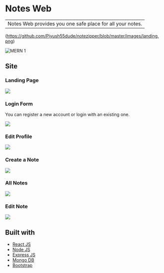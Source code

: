 # Notes Web
<table>
<tr>
<td>
  Notes Web provides you one safe place for all your notes.
</td>
</tr>
</table>

(https://github.com/Piyush55dude/notezipper/blob/master/images/landing.png)


![MERN 1](https://user-images.githubusercontent.com/51760520/124705210-ea67ab00-df12-11eb-88cd-e9060c2942b9.png)



## Site

### Landing Page

![](https://github.com/Piyush55dude/notezipper/blob/master/images/landing.png)

### Login Form
You can register a new account or login with an existing one.

![](https://github.com/Piyush55dude/notezipper/blob/master/images/login.png)

### Edit Profile

![](https://github.com/Piyush55dude/notezipper/blob/master/images/profile.png)

### Create a Note

![](https://github.com/Piyush55dude/notezipper/blob/master/images/create.png)

### All Notes

![](https://github.com/Piyush55dude/notezipper/blob/master/images/allnotes.png)

### Edit Note

![](https://github.com/Piyush55dude/notezipper/blob/master/images/edit.png)

## Built with 

- [React JS](https://reactjs.org/)
- [Node JS](https://nodejs.org/) 
- [Express JS](https://expressjs.com/)
- [Mongo DB](https://www.mongodb.com/)
- [Bootstrap](http://getbootstrap.com/)



